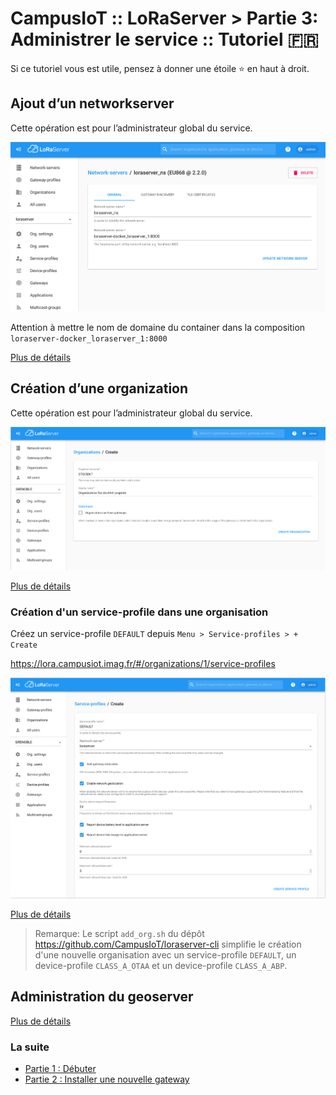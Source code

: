 # CampusIoT :: LoRaServer > Partie 3: Administrer le service :: Tutoriel :fr:

Si ce tutoriel vous est utile, pensez à donner une étoile :star: en haut à droit.

## Ajout d’un networkserver
Cette opération est pour l’administrateur global du service.

![Network server - Add](images/loraserver.png)

Attention à mettre le nom de domaine du container dans la composition `loraserver-docker_loraserver_1:8000`

[Plus de détails](https://www.loraserver.io/lora-app-server/use/network-servers/)

## Création d’une organization
Cette opération est pour l’administrateur global du service.

![Organization Create](images/organization-create.png)

[Plus de détails](https://www.loraserver.io/lora-app-server/use/organizations/)

### Création d'un service-profile dans une organisation
Créez un service-profile `DEFAULT` depuis `Menu > Service-profiles > + Create`

https://lora.campusiot.imag.fr/#/organizations/1/service-profiles

![Service Profile](images/service-profile-create.png)

[Plus de détails](https://www.loraserver.io/lora-app-server/use/service-profiles/)

> Remarque: Le script `add_org.sh` du dépôt https://github.com/CampusIoT/loraserver-cli simplifie le création d'une nouvelle organisation avec un service-profile `DEFAULT`, un device-profile `CLASS_A_OTAA` et un device-profile `CLASS_A_ABP`.

## Administration du geoserver

[Plus de détails](https://www.loraserver.io/lora-geo-server/overview/)

### La suite
* [Partie 1 : Débuter](./README.md)
* [Partie 2 : Installer une nouvelle gateway](./README-gateway.md)
